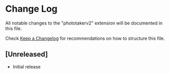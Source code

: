 # Change Log

All notable changes to the "phototakerv2" extension will be documented in this file.

Check [Keep a Changelog](http://keepachangelog.com/) for recommendations on how to structure this file.

## [Unreleased]

- Initial release